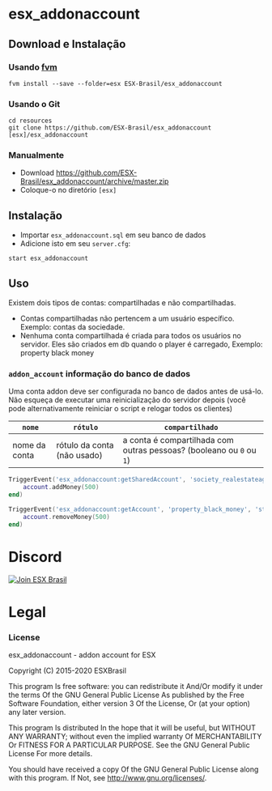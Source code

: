 # esx_addonaccount

## Download e Instalação

### Usando [fvm](https://github.com/qlaffont/fvm-installer)
```
fvm install --save --folder=esx ESX-Brasil/esx_addonaccount
```

### Usando o Git
```
cd resources
git clone https://github.com/ESX-Brasil/esx_addonaccount [esx]/esx_addonaccount
```

### Manualmente
- Download https://github.com/ESX-Brasil/esx_addonaccount/archive/master.zip
- Coloque-o no diretório `[esx]`

## Instalação
- Importar `esx_addonaccount.sql` em seu banco de dados
- Adicione isto em seu `server.cfg`:

```
start esx_addonaccount
```

## Uso
Existem dois tipos de contas: compartilhadas e não compartilhadas.

- Contas compartilhadas não pertencem a um usuário específico. Exemplo: contas da sociedade.
- Nenhuma conta compartilhada é criada para todos os usuários no servidor. Eles são criados em db quando o player é carregado, Exemplo: property black money

### `addon_account` informação do banco de dados
Uma conta addon deve ser configurada no banco de dados antes de usá-lo. Não esqueça de executar uma reinicialização do servidor depois (você pode alternativamente reiniciar o script e relogar todos os clientes)

| `nome`   | `rótulo` | `compartilhado` |
| -------- | ------- | -------- |
| nome da conta | rótulo da conta (não usado) | a conta é compartilhada com outras pessoas? (booleano ou `0` ou` 1`) |

```lua
TriggerEvent('esx_addonaccount:getSharedAccount', 'society_realestateagent', function(account)
	account.addMoney(500)
end)

TriggerEvent('esx_addonaccount:getAccount', 'property_black_money', 'steam:0123456789', function(account)
	account.removeMoney(500)
end)
```

# Discord

[![Join ESX Brasil](https://discordapp.com/api/guilds/693468263161659402/embed.png?style=banner2)](https://discord.gg/ZGXTsdN)

# Legal
### License
esx_addonaccount - addon account for ESX

Copyright (C) 2015-2020 ESXBrasil

This program Is free software: you can redistribute it And/Or modify it under the terms Of the GNU General Public License As published by the Free Software Foundation, either version 3 Of the License, Or (at your option) any later version.

This program Is distributed In the hope that it will be useful, but WITHOUT ANY WARRANTY; without even the implied warranty Of MERCHANTABILITY Or FITNESS FOR A PARTICULAR PURPOSE. See the GNU General Public License For more details.

You should have received a copy Of the GNU General Public License along with this program. If Not, see http://www.gnu.org/licenses/.
